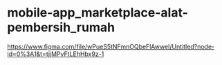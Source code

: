 # mobile-app_marketplace-alat-pembersih_rumah
https://www.figma.com/file/wPueS5tNFmnOQbeFlAwweI/Untitled?node-id=0%3A1&t=tjjMPvFtLEhHbx9z-1
